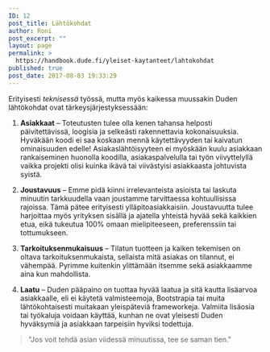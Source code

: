 ```yaml
---
ID: 12
post_title: Lähtökohdat
author: Roni
post_excerpt: ""
layout: page
permalink: >
  https://handbook.dude.fi/yleiset-kaytanteet/lahtokohdat
published: true
post_date: 2017-08-03 19:33:29
---
```

Erityisesti <em>teknisessä</em> työssä, mutta myös kaikessa muussakin Duden lähtökohdat ovat tärkeysjärjestyksessään:

1. <strong>Asiakkaat</strong> – Toteutusten tulee olla kenen tahansa helposti päivitettävissä, loogisia ja selkeästi rakennettavia kokonaisuuksia. Hyväkään koodi ei saa koskaan mennä käytettävyyden tai kaivatun ominaisuuden edelle! Asiakaslähtöisyyteen ei myöskään kuulu asiakkaan rankaiseminen huonolla koodilla, asiakaspalvelulla tai työn viivyttelyllä vaikka projekti olisi kuinka ikävä tai viivästyisi asiakkaasta johtuvista syistä.

2. <strong>Joustavuus</strong> – Emme pidä kiinni irrelevanteista asioista tai laskuta minuutin tarkkuudella vaan joustamme tarvittaessa kohtuullisissa rajoissa. Tämä pätee erityisesti ylläpitoasiakkaisiin. Joustavuutta tulee harjoittaa myös yrityksen sisällä ja ajatella yhteistä hyvää sekä kaikkien etua, eikä tukeutua 100% omaan mielipiteeseen, preferenssiin tai tottumukseen.

3. <strong>Tarkoituksenmukaisuus</strong> – Tilatun tuotteen ja kaiken tekemisen on oltava tarkoituksenmukaista, sellaista mitä asiakas on tilannut, ei vähempää. Pyrimme kuitenkin ylittämään itsemme sekä asiakkaamme aina kun mahdollista.

4. <strong>Laatu</strong> – Duden pääpaino on tuottaa hyvää laatua ja sitä kautta lisäarvoa asiakkaalle, eli ei käytetä valmisteemoja, Bootstrapia tai muita lähtökohtaisesti muitakaan yleispäteviä frameworkeja. Valmiita lisäosia tai työkaluja voidaan käyttää, kunhan ne ovat yleisesti Duden hyväksymiä ja asiakkaan tarpeisiin hyviksi todettuja.
<blockquote>"Jos voit tehdä asian viidessä minuutissa, tee se saman tien."</blockquote>